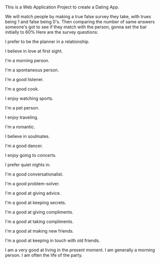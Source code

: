 This is a Web Application Project to create a Dating App.

We will match people by making a true false survey they take, with trues being 1 and false being 0's. Then comparing the number of same answers someone's got to see if they match with the person, gonna set the bar initially to 60%
Here are the survey questions:

I prefer to be the planner in a relationship.

I believe in love at first sight.

I'm a morning person.

I'm a spontaneous person.

I'm a good listener.

I'm a good cook.

I enjoy watching sports.

I'm a pet person.

I enjoy traveling.

I'm a romantic.

I believe in soulmates.

I'm a good dancer.

I enjoy going to concerts.

I prefer quiet nights in.

I'm a good conversationalist.

I'm a good problem-solver.

I'm a good at giving advice.

I'm a good at keeping secrets.

I'm a good at giving compliments.

I'm a good at taking compliments.

I'm a good at making new friends.

I'm a good at keeping in touch with old friends.

I am a very good at living in the present moment.
I am generally a morning person.
I am often the life of the party.
